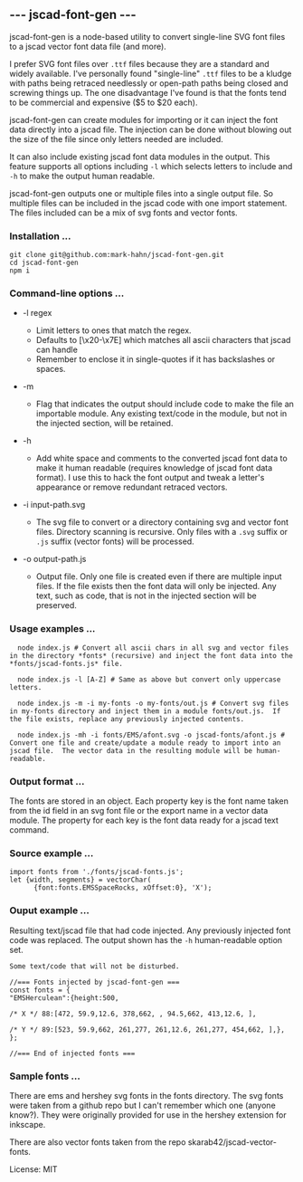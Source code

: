 ##  --- jscad-font-gen ---

jscad-font-gen is a node-based utility to convert single-line SVG font files to a jscad vector font data file (and more). 

I prefer SVG font files over `.ttf` files because they are a standard and widely available. I've personally found "single-line" `.ttf` files to be a kludge with paths being retraced needlessly or open-path paths being closed and screwing things up.  The one disadvantage I've found is that the fonts tend to be commercial and expensive ($5 to $20 each).

jscad-font-gen can create modules for importing or it can inject the font data directly into a jscad file.  The injection can be done without blowing out the size of the file since only letters needed are included.

It can also include existing jscad font data modules in the output.  This feature supports all options including `-l` which selects letters to include and `-h` to make the output human readable.

jscad-font-gen outputs one or multiple files into a single output file.  So multiple files can be included in the jscad code with one import statement. The files included can be a mix of svg fonts and vector fonts.

### Installation ...
```
git clone git@github.com:mark-hahn/jscad-font-gen.git
cd jscad-font-gen
npm i
```

### Command-line options ...
* -l regex  

  - Limit letters to ones that match the regex.
  - Defaults to [\\x20-\\x7E] which matches all ascii characters that jscad can handle
  - Remember to enclose it in single-quotes if it has backslashes or spaces.

* -m
  - Flag that indicates the output should include code to make the file an importable module. Any existing text/code in the module, but not in the injected section, will be retained.

* -h
  - Add white space and comments to the converted jscad font data to make it human readable (requires knowledge of jscad font data format). I use this to  hack the font output and  tweak a letter's appearance or remove redundant retraced vectors.

* -i input-path.svg
  - The svg file to convert or a directory containing svg and vector font files. Directory scanning is recursive. Only files with a `.svg` suffix or `.js` suffix (vector fonts) will be processed.

* -o output-path.js
  - Output file.  Only one file is created even if there are multiple input files.  If the file exists then the font data will only be injected. Any text, such as code, that is not in the injected section will be preserved.

### Usage examples ...
```
  node index.js # Convert all ascii chars in all svg and vector files in the directory *fonts* (recursive) and inject the font data into the *fonts/jscad-fonts.js* file.

  node index.js -l [A-Z] # Same as above but convert only uppercase letters.

  node index.js -m -i my-fonts -o my-fonts/out.js # Convert svg files in my-fonts directory and inject them in a module fonts/out.js.  If the file exists, replace any previously injected contents.

  node index.js -mh -i fonts/EMS/afont.svg -o jscad-fonts/afont.js # Convert one file and create/update a module ready to import into an jscad file.  The vector data in the resulting module will be human-readable.
```

### Output format ...
The fonts are stored in an object.  Each property key is the font name taken from the id field in an svg font file or the export name in a vector data module.  The property for each key is the font data ready for a jscad text command.

### Source example ...
```
import fonts from './fonts/jscad-fonts.js';
let {width, segments} = vectorChar(
      {font:fonts.EMSSpaceRocks, xOffset:0}, 'X');
```

###  Ouput example ...
Resulting text/jscad file that had code injected. Any previously injected font code was replaced. The output shown has the `-h` human-readable option set.

```
Some text/code that will not be disturbed.

//=== Fonts injected by jscad-font-gen ===
const fonts = {
"EMSHerculean":{height:500,

/* X */ 88:[472, 59.9,12.6, 378,662, , 94.5,662, 413,12.6, ],

/* Y */ 89:[523, 59.9,662, 261,277, 261,12.6, 261,277, 454,662, ],},
};

//=== End of injected fonts ===
```

### Sample fonts ...
There are ems and hershey svg fonts in the fonts directory.  The svg fonts were taken from a github repo but I can't remember which one (anyone know?).  They were originally provided for use in the hershey extension for inkscape.

There are also vector fonts taken from the repo skarab42/jscad-vector-fonts.

License: MIT
